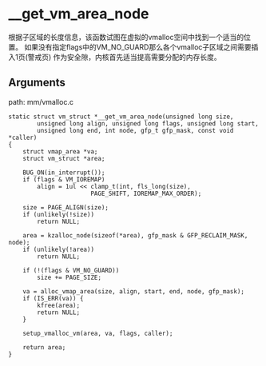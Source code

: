 __get_vm_area_node
========================================

根据子区域的长度信息，该函数试图在虚拟的vmalloc空间中找到一个适当的位置。
如果没有指定flags中的VM_NO_GUARD那么各个vmalloc子区域之间需要插入1页(警戒页)
作为安全隙，内核首先适当提高需要分配的内存长度。

Arguments
----------------------------------------

path: mm/vmalloc.c
```
static struct vm_struct *__get_vm_area_node(unsigned long size,
        unsigned long align, unsigned long flags, unsigned long start,
        unsigned long end, int node, gfp_t gfp_mask, const void *caller)
{
    struct vmap_area *va;
    struct vm_struct *area;

    BUG_ON(in_interrupt());
    if (flags & VM_IOREMAP)
        align = 1ul << clamp_t(int, fls_long(size),
                       PAGE_SHIFT, IOREMAP_MAX_ORDER);

    size = PAGE_ALIGN(size);
    if (unlikely(!size))
        return NULL;

    area = kzalloc_node(sizeof(*area), gfp_mask & GFP_RECLAIM_MASK, node);
    if (unlikely(!area))
        return NULL;

    if (!(flags & VM_NO_GUARD))
        size += PAGE_SIZE;
```

```
    va = alloc_vmap_area(size, align, start, end, node, gfp_mask);
    if (IS_ERR(va)) {
        kfree(area);
        return NULL;
    }

    setup_vmalloc_vm(area, va, flags, caller);

    return area;
}
```